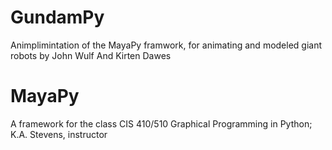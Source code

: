 GundamPy
=========================
Animplimintation of the MayaPy framwork,
for animating and modeled giant robots
by John Wulf And Kirten Dawes


MayaPy
======

A framework for the class CIS 410/510 Graphical Programming in Python; K.A. Stevens, instructor


